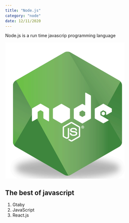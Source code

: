 ```yaml
---
title: "Node.js"
category: "node"
date: 12/11/2020
---
```


Node.js is a run time javascrip programming language

![Node](./images/node-js.png)

## The best of javascript

1. Gtaby
2. JavaScript
3. React.js
